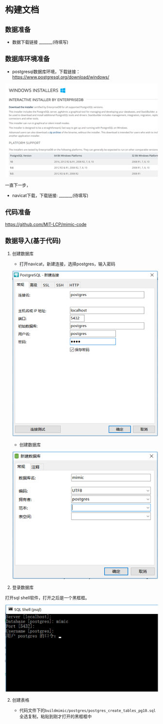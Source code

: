 # 构建文档

## 数据准备

* 数据下载链接 _______(待填写)

## 数据库环境准备

* postgresql数据库环境，下载链接：https://www.postgresql.org/download/windows/

![](images/download_postgres.png)

一直下一步，

* navicat下载，下载链接: _______(待填写)

## 代码准备

https://github.com/MIT-LCP/mimic-code

## 数据导入(基于代码)

1. 创建数据库

    * 打开navicat，新建连接，选择postgres，输入密码

    ![](images/create_connections.png)

    * 创建数据库

    ![](images/create_database.png)

2. 登录数据库

打开sql shell软件，打开之后是一个黑框框。

![](images/login_database.png)

2. 创建表格

    * 代码文件下的`buildmimic/postgres/postgres_create_tables_pg10.sql`
    全选复制，粘贴到刚才打开的黑框框中

    ![]()
